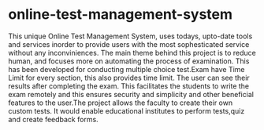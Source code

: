 # online-test-management-system

This unique Online Test Management System, uses todays, upto-date tools and services inorder to provide users with the most sophesticated service without any inconviniences.
The main theme behind this project is to reduce human, and focuses more on automating the process of examination. This has been developed for conducting multiple choice test.Exam have Time Limit for every section, this also provides time limit. The user can see their results after completing the exam. This facilitates the students to write the exam remotely and this ensures security and simplicity and other beneficial features to the user.The project allows the faculty to create their own custom tests. It would enable educational institutes to perform tests,quiz and create feedback forms. 
